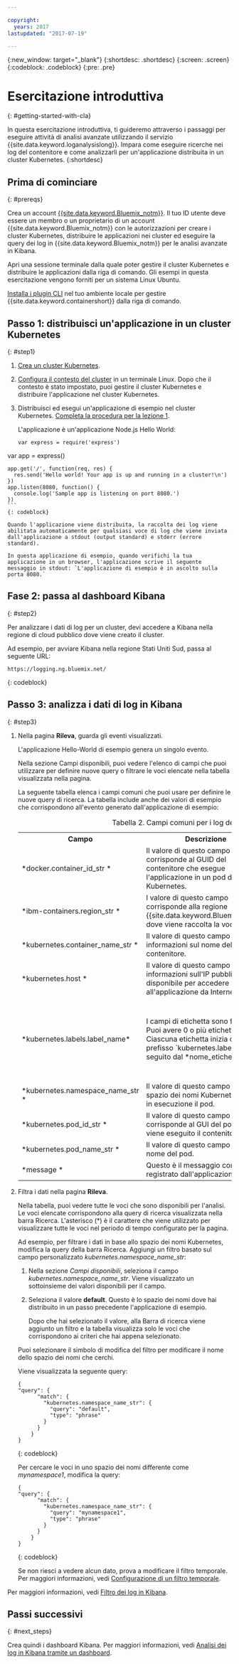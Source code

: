 ```yaml
---

copyright:
  years: 2017
lastupdated: "2017-07-19"

---
```


{:new_window: target="_blank"}
{:shortdesc: .shortdesc}
{:screen: .screen}
{:codeblock: .codeblock}
{:pre: .pre}

# Esercitazione introduttiva
{: #getting-started-with-cla}

In questa esercitazione introduttiva, ti guideremo attraverso i passaggi per eseguire attività di analisi avanzate utilizzando il servizio {{site.data.keyword.loganalysislong}}. Impara come eseguire ricerche nei log del contenitore e come analizzarli per un'applicazione distribuita in un cluster Kubernetes.
{:shortdesc}

## Prima di cominciare
{: #prereqs}

Crea un account [{{site.data.keyword.Bluemix_notm}}](https://console.bluemix.net/registration/). Il tuo ID utente deve essere un membro o un proprietario di un account {{site.data.keyword.Bluemix_notm}} con le autorizzazioni per creare i cluster Kubernetes, distribuire le applicazioni nei cluster ed eseguire la query dei log in {{site.data.keyword.Bluemix_notm}} per le analisi avanzate in Kibana.

Apri una sessione terminale dalla quale poter gestire il cluster Kubernetes e distribuire le applicazioni dalla riga di comando. Gli esempi in questa esercitazione vengono forniti per un sistema Linux Ubuntu.

[Installa i plugin CLI](/docs/containers/cs_cli_install.html#cs_cli_install_steps) nel tuo ambiente locale per gestire {{site.data.keyword.containershort}} dalla riga di comando. 



## Passo 1: distribuisci un'applicazione in un cluster Kubernetes
{: #step1}

1. [Crea un cluster Kubernetes](/docs/containers/cs_cluster.html#cs_cluster_ui).

2. [Configura il contesto del cluster](/docs/containers/cs_cli_install.html#cs_cli_configure) in un terminale Linux. Dopo che il contesto è stato impostato, puoi gestire il cluster Kubernetes e distribuire l'applicazione nel cluster Kubernetes.

3. Distribuisci ed esegui un'applicazione di esempio nel cluster Kubernetes. [Completa la procedura per la lezione 1](/docs/containers/cs_tutorials.html#cs_apps_tutorial).

    L'applicazione è un'applicazione Node.js Hello World:

    ```
    var express = require('express')
var app = express()

    app.get('/', function(req, res) {
      res.send('Hello world! Your app is up and running in a cluster!\n')
    })
    app.listen(8080, function() {
      console.log('Sample app is listening on port 8080.')
    })
    ```
	{: codeblock}

    Quando l'applicazione viene distribuita, la raccolta dei log viene abilitata automaticamente per qualsiasi voce di log che viene inviata dall'applicazione a stdout (output standard) e stderr (errore standard). 

    In questa applicazione di esempio, quando verifichi la tua applicazione in un browser, l'applicazione scrive il seguente messaggio in stdout: `L'applicazione di esempio è in ascolto sulla porta 8080.`

## Fase 2: passa al dashboard Kibana
{: #step2}

Per analizzare i dati di log per un cluster, devi accedere a Kibana nella regione di cloud pubblico dove viene creato il cluster. 

Ad esempio, per avviare Kibana nella regione Stati Uniti Sud, passa al seguente URL:

```
https://logging.ng.bluemix.net/ 
```
{: codeblock}

    
    
## Passo 3: analizza i dati di log in Kibana
{: #step3}

1. Nella pagina **Rileva**, guarda gli eventi visualizzati. 

    L'applicazione Hello-World di esempio genera un singolo evento.
    
    Nella sezione Campi disponibili, puoi vedere l'elenco di campi che puoi utilizzare per definire nuove query o filtrare le voci elencate nella tabella visualizzata nella pagina.
    
    La seguente tabella elenca i campi comuni che puoi usare per definire le nuove query di ricerca. La tabella include anche dei valori di esempio che corrispondono all'evento generato dall'applicazione di esempio:
    
     <table>
              <caption>Tabella 2. Campi comuni per i log del contenitore </caption>
               <tr>
                <th align="center">Campo</th>
                <th align="center">Descrizione</th>
                <th align="center">Esempio</th>
              </tr>
              <tr>
                <td>*docker.container_id_str *</td>
                <td> Il valore di questo campo corrisponde al GUID del contenitore che esegue l'applicazione in un pod del cluster Kubernetes.</td>
                <td></td>
              </tr>
              <tr>
                <td>*ibm-containers.region_str *</td>
                <td>l valore di questo campo corrisponde alla regione {{site.data.keyword.Bluemix_notm}} dove viene raccolta la voce di log.</td>
                <td>us-south</td>
              </tr>
              <tr>
                <td>*kubernetes.container_name_str *</td>
                <td>Il valore di questo campo fornisce informazioni sul nome del contenitore.</td>
                <td>hello-world-deployment</td>
              </tr>
              <tr>
                <td>*kubernetes.host *</td>
                <td>Il valore di questo campo fornisce informazioni sull'IP pubblico disponibile per accedere all'applicazione da Internet. </td>
                <td>169.47.218.231</td>
              </tr>
              <tr>
                <td>*kubernetes.labels.label_name*</td>
                <td>I campi di etichetta sono facoltativi. Puoi avere 0 o più etichette. Ciascuna etichetta inizia con il prefisso `kubernetes.labels.` seguito dal *nome_etichetta*. </td>
                <td>Nell'applicazione di esempio, puoi vedere 2 etichette: <br>* *kubernetes.labels.pod-template-hash_str* = 3355293961 <br>* *kubernetes.labels.run_str* =	hello-world-deployment  </td>
              </tr>
              <tr>
                <td>*kubernetes.namespace_name_str *</td>
                <td>Il valore di questo campo indica lo spazio dei nomi Kubernetes dove è in esecuzione il pod. </td>
                <td>default</td>
              </tr>
              <tr>
                <td>*kubernetes.pod_id_str *</td>
                <td>Il valore di questo campo corrisponde al GUI del pod dove viene eseguito il contenitore. </td>
                <td>d695f346-xxxx-xxxx-xxxx-aab0b50f7315</td>
              </tr>
              <tr>
                <td>*kubernetes.pod_name_str *</td>
                <td>Il valore di questo campo indica il nome del pod.</td>
                <td>hello-world-deployment-3xxxxxxx1-xxxxx8</td>
              </tr>
              <tr>
                <td>*message *</td>
                <td>Questo è il messaggio completo registrato dall'applicazione.</td>
                <td>L'applicazione di esempio è in ascolto sulla porta 8080.</td>
              </tr>
        </table>
    
2. Filtra i dati nella pagina **Rileva**.  

    Nella tabella, puoi vedere tutte le voci che sono disponibili per l'analisi. Le voci elencate corrispondono alla query di ricerca visualizzata nella barra Ricerca. L'asterisco (*) è il carattere che viene utilizzato per visualizzare tutte le voci nel periodo di tempo configurato per la pagina. 
    
    Ad esempio, per filtrare i dati in base allo spazio dei nomi Kubernetes, modifica la query della barra Ricerca. Aggiungi un filtro basato sul campo personalizzato *kubernetes.namespace_name_str*:
    
    1. Nella sezione *Campi disponibili*, seleziona il campo *kubernetes.namespace_name_str*. Viene visualizzato un sottoinsieme dei valori disponibili per il campo.    
    
    2. Seleziona il valore **default**. Questo è lo spazio dei nomi dove hai distribuito in un passo precedente l'applicazione di esempio.
    
        Dopo che hai selezionato il valore, alla Barra di ricerca viene aggiunto un filtro e la tabella visualizza solo le voci che corrispondono ai criteri che hai appena selezionato.     
    
    Puoi selezionare il simbolo di modifica del filtro per modificare il nome dello spazio dei nomi che cerchi.   
    
    Viene visualizzata la seguente query:
    
    ```
	{
    "query": {
          "match": {
            "kubernetes.namespace_name_str": {
              "query": "default",
              "type": "phrase"
            }
          }
        }
    }
    ```
	{: codeblock}
    
    Per cercare le voci in uno spazio dei nomi differente come *mynamespace1*, modifica la query:
    
    ```
	{
    "query": {
          "match": {
            "kubernetes.namespace_name_str": {
              "query": "mynamespace1",
              "type": "phrase"
            }
          }
        }
    }
    ```
	{: codeblock}
    
    Se non riesci a vedere alcun dato, prova a modificare il filtro temporale. Per maggiori informazioni, vedi [Configurazione di un filtro temporale](/docs/services/CloudLogAnalysis/kibana/filter_logs.html#set_time_filter).
    

Per maggiori informazioni, vedi [Filtro dei log in Kibana](/docs/services/CloudLogAnalysis/kibana/filter_logs.html#filter_logs).


## Passi successivi
{: #next_steps}

Crea quindi i dashboard Kibana. Per maggiori informazioni, vedi [Analisi dei log in Kibana tramite un dashboard](/docs/services/CloudLogAnalysis/kibana/analize_logs_dashboard.html#analize_logs_dashboard).
                                                                                                                      

